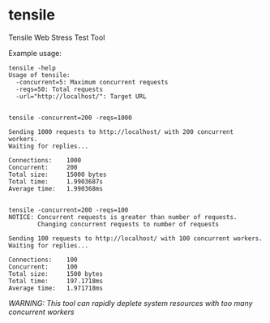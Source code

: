 tensile
=======

Tensile Web Stress Test Tool

Example usage:

    tensile -help
    Usage of tensile:
      -concurrent=5: Maximum concurrent requests
      -reqs=50: Total requests
      -url="http://localhost/": Target URL
    
    
    tensile -concurrent=200 -reqs=1000
    
    Sending 1000 requests to http://localhost/ with 200 concurrent workers.
    Waiting for replies...
    
    Connections:    1000
    Concurrent:     200
    Total size:     15000 bytes
    Total time:     1.9903687s
    Average time:   1.990368ms


    tensile -concurrent=200 -reqs=100
    NOTICE: Concurrent requests is greater than number of requests.
            Changing concurrent requests to number of requests
    
    Sending 100 requests to http://localhost/ with 100 concurrent workers.
    Waiting for replies...
    
    Connections:    100
    Concurrent:     100
    Total size:     1500 bytes
    Total time:     197.1718ms
    Average time:   1.971718ms

*WARNING: This tool can rapidly deplete system resources with too many concurrent workers*